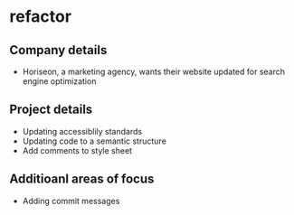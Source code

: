 # refactor

## Company details
* Horiseon, a marketing agency, wants their website updated for search engine optimization

## Project details
* Updating accessiblily standards
* Updating code to a semantic structure
* Add comments to style sheet

## Additioanl areas of focus
* Adding commit messages
